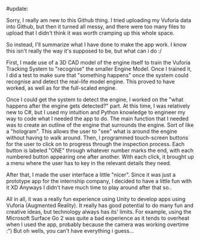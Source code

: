 #update:

Sorry, I really am new to this Github thing. I tried uploading my Vuforia data into Github, but then it turned all messy, and there were too many files to upload that I didn't think it was worth cramping up this
whole space.

So instead, I'll summarize what I have done to make the app work. I know this isn't really the way it's supposed to be, but what can i do :/

First, I made use of a 3D CAD model of the engine itself to train the Vuforia Tracking System to "recognise" the smaller Engine Model. Once I trained it, I did a test to make sure that "something happens" once the
system could recognise and detect the real-life model engine. This proved to have worked, as well as for the full-scaled engine.

Once I could get the system to detect the engine, I worked on the "what happens after the engine gets detected?" part. At this time, I was relatively new to C#, but I used my intuition and Python knowledge to engineer
my way to code what I needed the app to do. The main function that I needed was to create an outline of the engine that surrounds the engine. Sort of like a "hologram". This allows the user to "see" what is around the
engine without having to walk around. Then, I programmed touch-screen buttons for the user to click on to progress through the inspection process. Each button is labeled "ONE" through whatever number marks the end, with
each numbered button appearing one after another. With each click, it brought up a menu where the user has to key in the relevant details they need.

After that, I made the user interface a little "nicer". Since it was just a prototype app for the internship company, I decided to have a little fun with it XD Anyways I didn't have much time to play around after that so..

All in all, it was a really fun experience using Unity to develop apps using Vuforia (Augmented Reality). It really has good potential to do many fun and creative ideas, but technology always has its' limits. For example, 
using the Microsoft Surface Go 2 was quite a bad experience as it tends to overheat when I used the app, probably because the camera was working overtime :") But oh wells, you can't have everything i guess...

